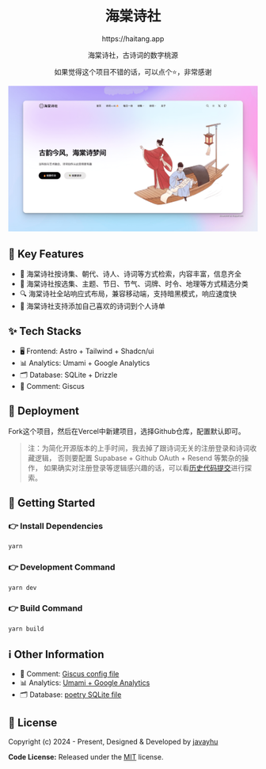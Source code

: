 <h1 align=center>海棠诗社</h1>

<p align=center>https://haitang.app</p>

<p align=center>海棠诗社，古诗词的数字桃源</p>

<p align=center>如果觉得这个项目不错的话，可以点个⭐，非常感谢 </p>

![image](public/images/screenshot.png)

## 📌 Key Features

- 🎯 海棠诗社按诗集、朝代、诗人、诗词等方式检索，内容丰富，信息齐全
- 📝 海棠诗社按选集、主题、节日、节气、词牌、时令、地理等方式精选分类
- 🔍 海棠诗社全站响应式布局，兼容移动端，支持暗黑模式，响应速度快
- 👤 海棠诗社支持添加自己喜欢的诗词到个人诗单 


## ✨ Tech Stacks

- 🖥️ Frontend: Astro + Tailwind + Shadcn/ui
- 📊 Analytics: Umami + Google Analytics
- 🗂️ Database: SQLite + Drizzle
- 💬 Comment: Giscus


## 🚀 Deployment

Fork这个项目，然后在Vercel中新建项目，选择Github仓库，配置默认即可。

> 注：为简化开源版本的上手时间，我去掉了跟诗词无关的注册登录和诗词收藏逻辑，
  否则要配置 Supabase + Github OAuth + Resend 等繁杂的操作，
  如果确实对注册登录等逻辑感兴趣的话，可以看[历史代码提交](https://github.com/javayhu/haitang/commit/d8febb388bc9fe1fdd9a559c3e0e017e7fe5fff2)进行探索。


## 🚀 Getting Started

### 👉 Install Dependencies

```bash
yarn
```

### 👉 Development Command

```bash
yarn dev
```

### 👉 Build Command

```bash
yarn build
```


## ℹ️ Other Information

- 💬 Comment: [Giscus config file](src/components/Giscus.astro)
- 📊 Analytics: [Umami + Google Analytics](src/layouts/Analytics.astro)
- 🗂️ Database: [poetry SQLite file](src/database/poetry.db)


## 📝 License

Copyright (c) 2024 - Present, Designed & Developed by [javayhu](https://javayhu.site)

**Code License:** Released under the [MIT](LICENSE) license.
